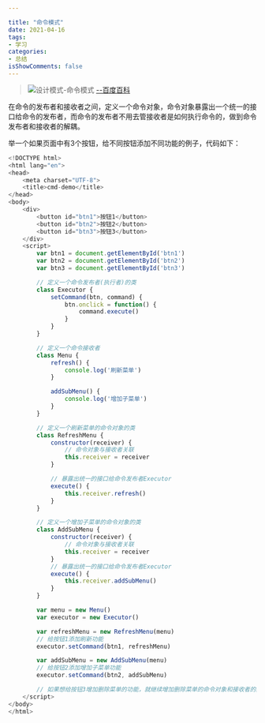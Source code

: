 ```yaml
---

title: "命令模式"
date: 2021-04-16
tags:
- 学习
categories:
- 总结
isShowComments: false
---
```


<Boxx/>

>![设计模式-命令模式](http://qiniu.sunzhaoye.com/%E8%AE%BE%E8%AE%A1%E6%A8%A1%E5%BC%8F--%E5%91%BD%E4%BB%A4%E6%A8%A1%E5%BC%8F.png) [--百度百科](https://baike.baidu.com/item/%E5%91%BD%E4%BB%A4%E6%A8%A1%E5%BC%8F/7277118)

在命令的发布者和接收者之间，定义一个命令对象，命令对象暴露出一个统一的接口给命令的发布者，而命令的发布者不用去管接收者是如何执行命令的，做到命令发布者和接收者的解耦。


举一个如果页面中有3个按钮，给不同按钮添加不同功能的例子，代码如下：

```js
<!DOCTYPE html>
<html lang="en">
<head>
    <meta charset="UTF-8">
    <title>cmd-demo</title>
</head>
<body>
    <div>
        <button id="btn1">按钮1</button>
        <button id="btn2">按钮2</button>
        <button id="btn3">按钮3</button>
    </div>
    <script>
        var btn1 = document.getElementById('btn1')
        var btn2 = document.getElementById('btn2')
        var btn3 = document.getElementById('btn3')

        // 定义一个命令发布者(执行者)的类
        class Executor {
            setCommand(btn, command) {
                btn.onclick = function() {
                    command.execute()
                }
            }
        }

        // 定义一个命令接收者
        class Menu {
            refresh() {
                console.log('刷新菜单')
            }

            addSubMenu() {
                console.log('增加子菜单')
            }
        }

        // 定义一个刷新菜单的命令对象的类
        class RefreshMenu {
            constructor(receiver) {
                // 命令对象与接收者关联
                this.receiver = receiver
            }

            // 暴露出统一的接口给命令发布者Executor
            execute() {
                this.receiver.refresh()
            }
        }

        // 定义一个增加子菜单的命令对象的类
        class AddSubMenu {
            constructor(receiver) {
                // 命令对象与接收者关联
                this.receiver = receiver
            }
            // 暴露出统一的接口给命令发布者Executor
            execute() {
                this.receiver.addSubMenu()
            }
        }

        var menu = new Menu()
        var executor = new Executor()

        var refreshMenu = new RefreshMenu(menu)
        // 给按钮1添加刷新功能
        executor.setCommand(btn1, refreshMenu)

        var addSubMenu = new AddSubMenu(menu)
        // 给按钮2添加增加子菜单功能
        executor.setCommand(btn2, addSubMenu)

        // 如果想给按钮3增加删除菜单的功能，就继续增加删除菜单的命令对象和接收者的具体删除方法，而不必修改命令对象
    </script>
</body>
</html>
```